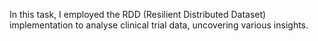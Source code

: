 In this task, I employed the RDD (Resilient Distributed Dataset) implementation to analyse clinical trial data, uncovering various insights.
